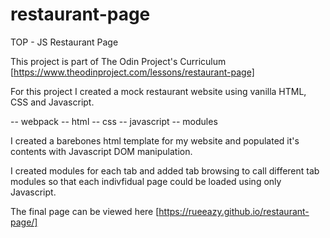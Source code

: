 # restaurant-page
TOP - JS Restaurant Page

This project is part of The Odin Project's Curriculum [https://www.theodinproject.com/lessons/restaurant-page]

For this project I created a mock restaurant website using vanilla HTML, CSS and Javascript.

-- webpack
-- html
-- css
-- javascript
-- modules

I created a barebones html template for my website and populated it's contents with Javascript DOM manipulation. 

I created modules for each tab and added tab browsing to call different tab modules so that each indivfidual page could be loaded using only Javascript.

The final page can be viewed here [https://rueeazy.github.io/restaurant-page/]
